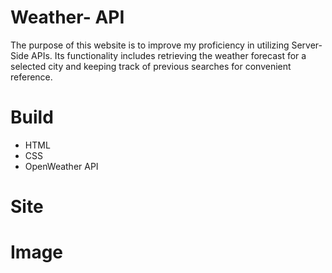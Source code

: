 # Weather- API

The purpose of this website is to improve my proficiency in utilizing Server-Side APIs. Its functionality includes retrieving the weather forecast for a selected city and keeping track of previous searches for convenient reference.


# Build 

- HTML
- CSS
- OpenWeather API

# Site

# Image


